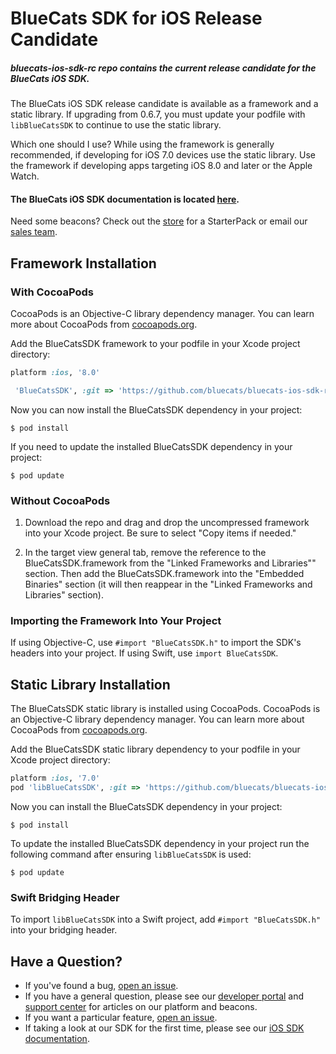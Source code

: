 BlueCats SDK for iOS Release Candidate
================
##### bluecats-ios-sdk-rc repo contains the current release candidate for the BlueCats iOS SDK.

The BlueCats iOS SDK release candidate is available as a framework and a static library. If upgrading from 0.6.7, you must update your podfile with `libBlueCatsSDK` to continue to use the static library.

Which one should I use?  While using the framework is generally recommended, if developing for iOS 7.0 devices use the static library.  Use the framework if developing apps targeting iOS 8.0 and later or the Apple Watch.

#### The BlueCats iOS SDK documentation is located [here](https://github.com/bluecats/bluecats-ios-sdk/wiki).

Need some beacons?  Check out the [store](http://store.bluecats.com/collections/featured-products/products/bluecats-starterpack-with-usb) for a StarterPack or email our [sales team](mailto:sales@bluecats.com).

## Framework Installation

### With CocoaPods

CocoaPods is an Objective-C library dependency manager. You can learn more about CocoaPods from [cocoapods.org](http://cocoapods.org/).

Add the BlueCatsSDK framework to your podfile in your Xcode project directory:

```ruby
platform :ios, '8.0'

 'BlueCatsSDK', :git => 'https://github.com/bluecats/bluecats-ios-sdk-rc.git'
```

Now you can now install the BlueCatsSDK dependency in your project:

```
$ pod install
```
If you need to update the installed BlueCatsSDK dependency in your project:

```
$ pod update
```

### Without CocoaPods

1. Download the repo and drag and drop the uncompressed framework into your Xcode project.  Be sure to select "Copy items if needed."

2. In the target view general tab, remove the reference to the BlueCatsSDK.framework from the "Linked Frameworks and Libraries"" section. Then add the BlueCatsSDK.framework into the "Embedded Binaries" section (it will then reappear in the "Linked Frameworks and Libraries" section).

### Importing the Framework Into Your Project

If using Objective-C, use `#import "BlueCatsSDK.h"` to import the SDK's headers into your project. If using Swift, use `import BlueCatsSDK`.

## Static Library Installation

The BlueCatsSDK static library is installed using CocoaPods.  CocoaPods is an Objective-C library dependency manager. You can learn more about CocoaPods from [cocoapods.org](http://cocoapods.org/).

Add the BlueCatsSDK static library dependency to your podfile in your Xcode project directory:

```ruby
platform :ios, '7.0'
pod 'libBlueCatsSDK', :git => 'https://github.com/bluecats/bluecats-ios-sdk-rc.git'
```

Now you can install the BlueCatsSDK dependency in your project:

```
$ pod install
```

To update the installed BlueCatsSDK dependency in your project run the following command after ensuring `libBlueCatsSDK` is used:

```
$ pod update
```

### Swift Bridging Header
To import `libBlueCatsSDK` into a Swift project, add `#import "BlueCatsSDK.h"` into your bridging header.

## Have a Question?
* If you've found a bug, [open an issue](https://github.com/bluecats/bluecats-ios-sdk/issues).
* If you have a general question, please see our [developer portal](developer.bluecats.com) and [support center](support.bluecats.com) for articles on our platform and beacons.
* If you want a particular feature, [open an issue](https://github.com/bluecats/bluecats-ios-sdk/issues).
* If taking a look at our SDK for the first time, please see our [iOS SDK documentation](https://github.com/bluecats/bluecats-ios-sdk).
